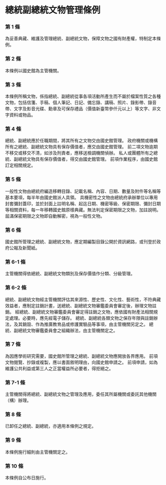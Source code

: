 # 總統副總統文物管理條例

### 第 1 條

為妥善典藏、維護及管理總統、副總統文物，保障文物之國有財產權，特制定本條例。

### 第 2 條

本條例以國史館為主管機關。

### 第 3 條

本條例所稱文物，係指總統、副總統從事各項活動所產生而不屬於檔案性質之各種文物，包括信箋、手稿、個人筆記、日記、備忘錄、講稿、照片、錄影帶、錄音帶、文字及影音光碟、勳章及可保存禮品（價值新臺幣參仟元以上）等文字、非文字資料或物品。

### 第 4 條

總統、副總統應於任職期間，將其所有之文物交由國史館管理。
政府機關或機構所有之總統、副總統文物具有保存價值者，應交由國史館管理。
前二項文物逾期不移交或移交不清，如涉及刑責者，應移送檢調機關偵辦。
私人或團體所有之總統、副總統文物具有保存價值者，得交由國史館管理。
前項作業程序，由國史館訂定相關規定。

### 第 5 條

一般性文物由總統府編造移轉目錄、記載名稱、內容、日期、數量及附件等名稱等基本要項，每半年由國史館派人具領。
具機密性之文物由總統府承辦單位以專用封套彌封蓋印，並於封面上註明名稱、起迄日期、機密等級、保密期限、彌封日期等相關資料，每一年移轉國史館原樣典藏。無法判定保密期限之文物，加註說明。屆滿保密期限之文物即自動解密，視為一般性文物。

### 第 6 條

國史館所管理之總統、副總統文物，應定期編製目錄公開於資訊網路，或刊登於政府公報及新聞紙。

### 第 6-1 條

主管機關得依總統、副總統文物類別及保存價值作分類、分級管理。

### 第 6-2 條

總統、副總統文物經主管機關評估其來源性、歷史性、文化性、藝術性，不符典藏效益者，應制定註銷計畫，送總統、副總統文物審鑑委員會審定後，辦理文物註銷。
經總統、副總統文物審鑑委員會審定得註銷之文物，應依國有財產法相關規定處理。必要時，應先經電子儲存。
總統、副總統各類文物之保存年限與註銷辦法，及其銷毀、作為推廣教育品或修護實驗品等事項，由主管機關另定之。
總統、副總統文物審鑑委員會之組織辦法，由主管機關定之。

### 第 7 條

為因應學術研究需要，國史館所管理之總統、副總統文物應開放各界應用。
前項文物閱覽、抄錄或複製，應以書面敘明理由，向國史館申請之。
前項申請，如為維護公共利益或第三人之正當權益所必要者，得拒絕之。

### 第 7-1 條

主管機關得將總統、副總統文物之管理及應用，委任其所屬機關或委託其他機關（構）辦理。

### 第 8 條

已卸任之總統、副總統，亦適用本條例之規定。

### 第 9 條

本條例施行細則由主管機關定之。

### 第 10 條

本條例自公布日施行。
